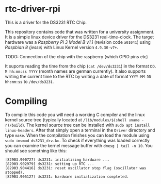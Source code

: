 # rtc-driver-rpi
This is a driver for the DS3231 RTC Chip.

This repository contains code that was written for a university assignment. It is a simple linux device driver for the DS3231 real-time-clock. The target hardware 
was a _Raspberry Pi 3 Model B v1.1_ (revision code `a01041`) using _Raspbian 8 (jesse)_ with Linux Kernel version `4.9.30-v7+`.

TODO: Connection of the chip with the raspberry (which GPIO pins etc)

It suports reading the time from the chip (`cat /dev/ds3231`) in the format `DD. M hh:mm:ss YYYY` (month names are german currently). It also supports writing the current time to the RTC by writing a date of format `YYYY-MM-DD hh:mm:ss` to `/dev/ds3231`.

# Compiling
To compile this code you will need a working C compiler and the linux kernel source
tree (typically located at `/lib/modules/$(shell uname -r)/build`). The kernel source tree can be installed with `sudo apt install linux-headers`. After that simply open a terminal in the `Driver` directory and type `make`. When the compilation finishes you can load the module using `sudo insmod ds3231_drv.ko`. To check if everything was loaded correctly you can examine the kernel message buffer with `dmesg | tail -n 10`. You should see something like this:
```
[82903.900727] ds3231: initializing hardware ...
[82903.902979] ds3231: setting up RTC ...
[82903.904416] ds3231: reset oscillator stop flag (oscillator was stopped).
[82903.905127] ds3231: hardware initialization completed.
```